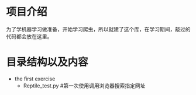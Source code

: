 # 项目介绍

为了学机器学习做准备，开始学习爬虫，所以就建了这个库，在学习期间，敲过的代码都会放在这里。

# 目录结构以及内容

- the first exercise
  - Reptile_test.py #第一次使用调用浏览器搜索指定网址